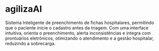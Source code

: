 # agilizaAI
Sistema Inteligente de preenchimento de fichas hospitalares, permitindo que o paciente inicie o cadastro antes da triagem. Com uma interface intuitiva, orienta o preenchimento, alerta inconsistências e integra com prontuários eletrônicos, otimizando o atendimento e a gestão hospitalar, reduzindo a sobrecarga.
